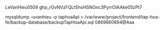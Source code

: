 LeVanHieu0509
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


mysqldump -uvanhieu -p  taphoaApi > /var/www/project/frontend/tap-hoa-fe/backup-database/backupTapHoaApi.sql
0869660694@Aaa
